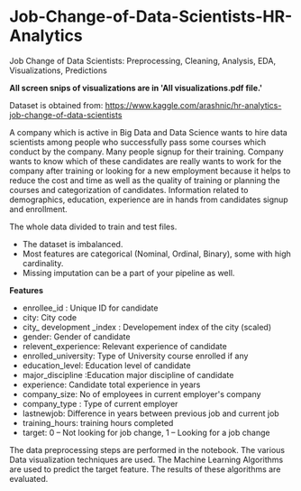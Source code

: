 # Job-Change-of-Data-Scientists-HR-Analytics
Job Change of Data Scientists: Preprocessing, Cleaning, Analysis, EDA, Visualizations, Predictions 

**All screen snips of visualizations are in 'All visualizations.pdf file.'**

Dataset is obtained from: https://www.kaggle.com/arashnic/hr-analytics-job-change-of-data-scientists

A company which is active in Big Data and Data Science wants to hire data scientists among people who successfully pass some courses which conduct by the company. Many people signup for their training. Company wants to know which of these candidates are really wants to work for the company after training or looking for a new employment because it helps to reduce the cost and time as well as the quality of training or planning the courses and categorization of candidates. Information related to demographics, education, experience are in hands from candidates signup and enrollment.

The whole data divided to train and test files.
- The dataset is imbalanced.
- Most features are categorical (Nominal, Ordinal, Binary), some with high cardinality.
- Missing imputation can be a part of your pipeline as well.

**Features**

- enrollee_id : Unique ID for candidate
- city: City code
- city_ development _index : Developement index of the city (scaled)
- gender: Gender of candidate
- relevent_experience: Relevant experience of candidate
- enrolled_university: Type of University course enrolled if any
- education_level: Education level of candidate
- major_discipline :Education major discipline of candidate
- experience: Candidate total experience in years
- company_size: No of employees in current employer's company
- company_type : Type of current employer
- lastnewjob: Difference in years between previous job and current job
- training_hours: training hours completed
- target: 0 – Not looking for job change, 1 – Looking for a job change
 
 The data preprocessing steps are performed in the notebook. The various Data visualization techniques are used.
 The Machine Learning Algorithms are used to predict the target feature. The results of these algorithms are evaluated.
